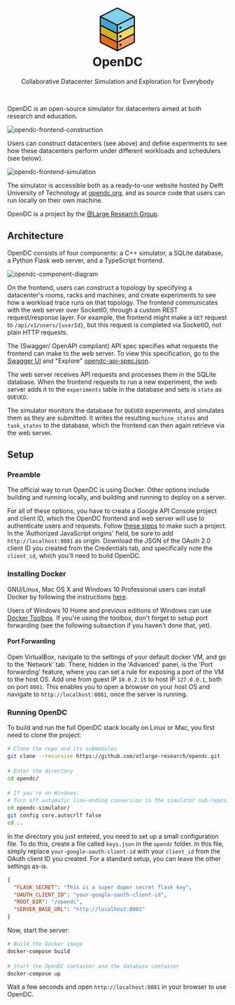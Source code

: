 <h1 align="center">
  <img src="images/logo.png" width="100" alt="OpenDC">
  <br>
  OpenDC
</h1>
<p align="center">
Collaborative Datacenter Simulation and Exploration for Everybody
</p>

<br>

OpenDC is an open-source simulator for datacenters aimed at both research and education.

![opendc-frontend-construction](https://raw.githubusercontent.com/tudelft-atlarge/opendc/master/images/opendc-frontend-construction.PNG)

Users can construct datacenters (see above) and define experiments to see how these datacenters perform under different workloads and schedulers (see below). 

![opendc-frontend-simulation](https://raw.githubusercontent.com/tudelft-atlarge/opendc/master/images/opendc-frontend-simulation.PNG)

The simulator is accessible both as a ready-to-use website hosted by Delft University of Technology at [opendc.org](http://opendc.org), and as source code that users can run locally on their own machine.

OpenDC is a project by the [@Large Research Group](http://atlarge-research.com).

## Architecture

OpenDC consists of four components: a C++ simulator, a SQLite database, a Python Flask web server, and a TypeScript frontend.

![opendc-component-diagram](https://raw.githubusercontent.com/tudelft-atlarge/opendc/master/images/opendc-component-diagram.png)

On the frontend, users can construct a topology by specifying a datacenter's rooms, racks and machines, and create experiments to see how a workload trace runs on that topology. The frontend communicates with the web server over SocketIO, through a custom REST request/response layer. For example, the frontend might make a `GET` request to `/api/v1/users/{userId}`, but this request is completed via SocketIO, not plain HTTP requests.

The (Swagger/ OpenAPI compliant) API spec specifies what requests the frontend can make to the web server. To view this specification, go to the [Swagger UI](http://petstore.swagger.io/) and "Explore" [opendc-api-spec.json](https://raw.githubusercontent.com/tudelft-atlarge/opendc/master/opendc-api-spec.json).

The web server receives API requests and processes them in the SQLite database. When the frontend requests to run a new experiment, the web server adds it to the `experiments` table in the database and sets is `state` as `QUEUED`.

The simulator monitors the database for `QUEUED` experiments, and simulates them as they are submitted. It writes the resulting `machine_states` and `task_states` to the database, which the frontend can then again retrieve via the web server.

## Setup

### Preamble

The official way to run OpenDC is using Docker. Other options include building and running locally, and building and running to deploy on a server.

For all of these options, you have to create a Google API Console project and client ID, which the OpenDC frontend and web server will use to authenticate users and requests. Follow [these steps](https://developers.google.com/identity/sign-in/web/devconsole-project) to make such a project. In the 'Authorized JavaScript origins' field, be sure to add `http://localhost:8081` as origin. Download the JSON of the OAuth 2.0 client ID you created from the Credentials tab, and specifically note the `client_id`, which you'll need to build OpenDC.

### Installing Docker

GNU/Linux, Mac OS X and Windows 10 Professional users can install Docker by following the instructions [here](https://www.docker.com/products/docker). 

Users of Windows 10 Home and previous editions of Windows can use [Docker Toolbox](https://www.docker.com/products/docker-toolbox). If you're using the toolbox, don't forget to setup port forwarding (see the following subsection if you haven't done that, yet).

#### Port Forwarding

Open VirtualBox, navigate to the settings of your default docker VM, and go to the 'Network' tab. There, hidden in the 'Advanced' panel, is the 'Port forwarding' feature, where you can set a rule for exposing a port of the VM to the host OS. Add one from guest IP `10.0.2.15` to host IP `127.0.0.1`, both on port `8081`. This enables you to open a browser on your host OS and navigate to `http://localhost:8081`, once the server is running.

### Running OpenDC

To build and run the full OpenDC stack locally on Linux or Mac, you first need to clone the project:

```bash
# Clone the repo and its submodules
git clone --recursive https://github.com/atlarge-research/opendc.git

# Enter the directory
cd opendc/

# If you're on Windows:
# Turn off automatic line-ending conversion in the simulator sub-repository
cd opendc-simulator/
git config core.autocrlf false
cd ..
```

In the directory you just entered, you need to set up a small configuration file. To do this, create a file called `keys.json` in the `opendc` folder. In this file, simply replace `your-google-oauth-client-id` with your `client_id` from the OAuth client ID you created. For a standard setup, you can leave the other settings as-is.

```json
{
  "FLASK_SECRET": "This is a super duper secret flask key",
  "OAUTH_CLIENT_ID": "your-google-oauth-client-id",
  "ROOT_DIR": "/opendc",
  "SERVER_BASE_URL": "http://localhost:8081"
}
```

Now, start the server:

```bash
# Build the Docker image
docker-compose build

# Start the OpenDC container and the database container
docker-compose up
```

Wait a few seconds and open `http://localhost:8081` in your browser to use OpenDC.
